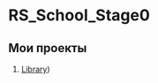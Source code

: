# RS_School_Stage0
## Мои проекты
1. [Library]((https://golosova76.github.io/RS_School_Stage0/library/)https://golosova76.github.io/RS_School_Stage0/library/))
